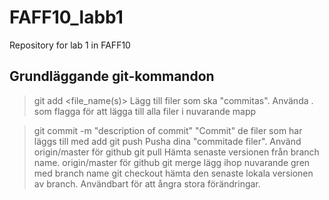# FAFF10_labb1
Repository for lab 1 in FAFF10
## Grundläggande git-kommandon ##
> git add \<file_name(s)\>
Lägg till filer som ska "commitas". Använda . som flagga för att lägga till alla filer i nuvarande mapp

> git commit -m "description of commit" 
  "Commit" de filer som har läggs till med add
> git push <branch name>
  Pusha dina "commitade filer". Använd origin/master för github
> git pull <branch name>
  Hämta senaste versionen från branch name. origin/master för github
> git merge <branch name>
  lägg ihop nuvarande gren med  branch name
> git checkout <branch name>
  hämta den senaste lokala versionen av branch. Användbart för att ångra stora förändringar.
